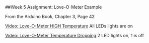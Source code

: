 ##Week 5 Assignment: Love-O-Meter Example

From the Arduino Book, Chapter 3, Page 42

[Video: Love-O-Meter HIGH Temperature](https://vimeo.com/204409851)
All LEDs lights are on

[Video: Love-O-Meter Temperature Dropping](https://vimeo.com/204416605)
2 LED lights on, 1 is off
